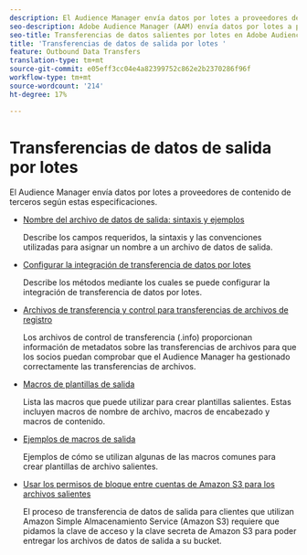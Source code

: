 ```yaml
---
description: El Audience Manager envía datos por lotes a proveedores de contenido de terceros según estas especificaciones.
seo-description: Adobe Audience Manager (AAM) envía datos por lotes a proveedores de contenido de terceros según estas especificaciones.
seo-title: Transferencias de datos salientes por lotes en Adobe Audience Manager (AAM)
title: 'Transferencias de datos de salida por lotes '
feature: Outbound Data Transfers
translation-type: tm+mt
source-git-commit: e05eff3cc04e4a82399752c862e2b2370286f96f
workflow-type: tm+mt
source-wordcount: '214'
ht-degree: 17%

---
```



# Transferencias de datos de salida por lotes 

El Audience Manager envía datos por lotes a proveedores de contenido de terceros según estas especificaciones.

* [Nombre del archivo de datos de salida: sintaxis y ejemplos](/help/using/integration/receiving-audience-data/batch-outbound-transfers/outbound-file-name-contents.md)

   Describe los campos requeridos, la sintaxis y las convenciones utilizadas para asignar un nombre a un archivo de datos de salida.

* [Configurar la integración de transferencia de datos por lotes](batch-server-configuration.md)

   Describe los métodos mediante los cuales se puede configurar la integración de transferencia de datos por lotes.

* [Archivos de transferencia y control para transferencias de archivos de registro](/help/using/integration/receiving-audience-data/batch-outbound-transfers/transfer-control-files.md)

   Los archivos de control de transferencia (.info) proporcionan información de metadatos sobre las transferencias de archivos para que los socios puedan comprobar que el Audience Manager ha gestionado correctamente las transferencias de archivos.

* [Macros de plantillas de salida](/help/using/integration/receiving-audience-data/batch-outbound-transfers/outbound-template-macros.md)

   Lista las macros que puede utilizar para crear plantillas salientes. Estas incluyen macros de nombre de archivo, macros de encabezado y macros de contenido.

* [Ejemplos de macros de salida](/help/using/integration/receiving-audience-data/batch-outbound-transfers/outbound-macro-examples.md)

   Ejemplos de cómo se utilizan algunas de las macros comunes para crear plantillas de archivo salientes.

* [Usar los permisos de bloque entre cuentas de Amazon S3 para los archivos salientes](/help/using/integration/receiving-audience-data/batch-outbound-transfers/authorize-s3-cross-bucket.md)

   El proceso de transferencia de datos de salida para clientes que utilizan Amazon Simple Almacenamiento Service (Amazon S3) requiere que pidamos la clave de acceso y la clave secreta de Amazon S3 para poder entregar los archivos de datos de salida a su bucket.
